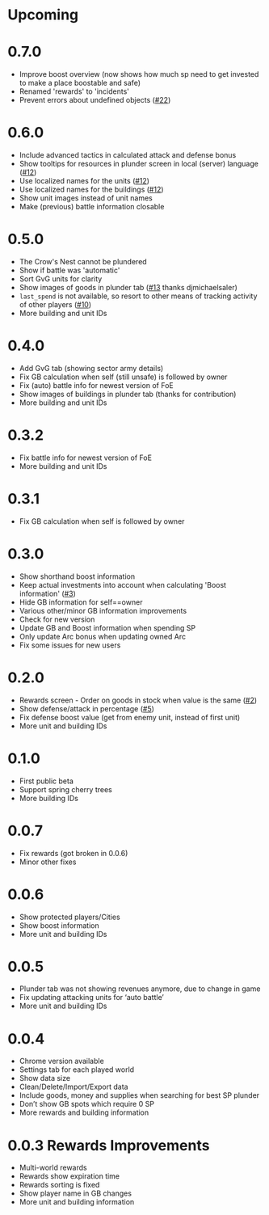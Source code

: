# Upcoming

# 0.7.0
* Improve boost overview (now shows how much sp need to get invested to make a place boostable and safe)
* Renamed 'rewards' to 'incidents'
* Prevent errors about undefined objects ([#22](https://github.com/veger/foei/issues/22))

# 0.6.0
* Include advanced tactics in calculated attack and defense bonus
* Show tooltips for resources in plunder screen in local (server) language ([#12](https://github.com/veger/foei/issues/12))
* Use localized names for the units ([#12](https://github.com/veger/foei/issues/12))
* Use localized names for the buildings ([#12](https://github.com/veger/foei/issues/12))
* Show unit images instead of unit names
* Make (previous) battle information closable

# 0.5.0
* The Crow's Nest cannot be plundered
* Show if battle was 'automatic'
* Sort GvG units for clarity
* Show images of goods in plunder tab ([#13](https://github.com/veger/foei/issues/13) thanks djmichaelsaler)
* `last_spend` is not available, so resort to other means of tracking activity of other players ([#10](https://github.com/veger/foei/issues/10))
* More building and unit IDs

# 0.4.0
* Add GvG tab (showing sector army details)
* Fix GB calculation when self (still unsafe) is followed by owner
* Fix (auto) battle info for newest version of FoE
* Show images of buildings in plunder tab (thanks for contribution)
* More building and unit IDs

# 0.3.2
* Fix battle info for newest version of FoE
* More building and unit IDs

# 0.3.1
* Fix GB calculation when self is followed by owner

# 0.3.0
* Show shorthand boost information
* Keep actual investments into account when calculating 'Boost information' ([#3](https://github.com/veger/foei/issues/3))
* Hide GB information for self==owner
* Various other/minor GB information improvements
* Check for new version
* Update GB and Boost information when spending SP
* Only update Arc bonus when updating owned Arc
* Fix some issues for new users

# 0.2.0
* Rewards screen - Order on goods in stock when value is the same ([#2](https://github.com/veger/foei/issues/2))
* Show defense/attack in percentage ([#5](https://github.com/veger/foei/issues/5))
* Fix defense boost value (get from enemy unit, instead of first unit)
* More unit and building IDs

# 0.1.0
* First public beta
* Support spring cherry trees
* More building IDs

# 0.0.7
* Fix rewards (got broken in 0.0.6)
* Minor other fixes

# 0.0.6
* Show protected players/Cities
* Show boost information
* More unit and building IDs

# 0.0.5
* Plunder tab was not showing revenues anymore, due to change in game
* Fix updating attacking units for ‘auto battle’
* More unit and building IDs

# 0.0.4
* Chrome version available
* Settings tab for each played world
* Show data size
* Clean/Delete/Import/Export data
* Include goods, money and supplies when searching for best SP plunder
* Don’t show GB spots which require 0 SP
* More rewards and building information

# 0.0.3 Rewards Improvements
* Multi-world rewards
* Rewards show expiration time
* Rewards sorting is fixed
* Show player name in GB changes
* More unit and building information
